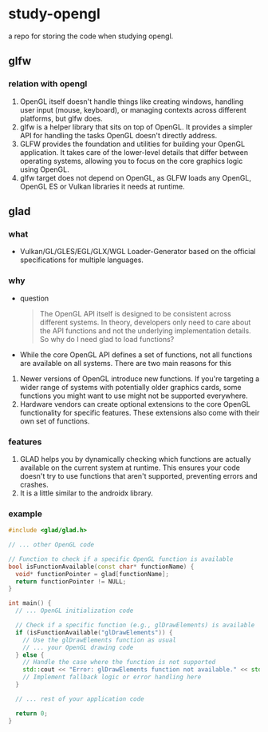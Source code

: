 # study-opengl
a repo for storing the code when studying opengl.

## glfw

### relation with opengl

1. OpenGL itself doesn't handle things like creating windows, handling user input (mouse, keyboard), or managing contexts across different platforms, but glfw does.
2. glfw is a helper library that sits on top of OpenGL. It provides a simpler API for handling the tasks OpenGL doesn't directly address.
3. GLFW provides the foundation and utilities for building your OpenGL application. It takes care of the lower-level details that differ between operating systems, allowing you to focus on the core graphics logic using OpenGL.
4. glfw target does not depend on OpenGL, as GLFW loads any OpenGL, OpenGL ES or Vulkan libraries it needs at runtime.

## glad

### what

* Vulkan/GL/GLES/EGL/GLX/WGL Loader-Generator based on the official specifications for multiple languages.

### why

* question

  > The OpenGL API itself is designed to be consistent across different systems. In theory, developers only need to care about the API functions and not the underlying implementation details. So why do I need glad to load functions?

*  While the core OpenGL API defines a set of functions, not all functions are available on all systems. There are two main reasons for this

  1. Newer versions of OpenGL introduce new functions. If you're targeting a wider range of systems with potentially older graphics cards, some functions you might want to use might not be supported everywhere.
  2. Hardware vendors can create optional extensions to the core OpenGL functionality for specific features. These extensions also come with their own set of functions.

### features

1. GLAD helps you by dynamically checking which functions are actually available on the current system at runtime. This ensures your code doesn't try to use functions that aren't supported, preventing errors and crashes.
2. It is a little similar to the androidx library.

### example

```c++
#include <glad/glad.h>

// ... other OpenGL code

// Function to check if a specific OpenGL function is available
bool isFunctionAvailable(const char* functionName) {
  void* functionPointer = glad[functionName];
  return functionPointer != NULL;
}

int main() {
  // ... OpenGL initialization code

  // Check if a specific function (e.g., glDrawElements) is available
  if (isFunctionAvailable("glDrawElements")) {
    // Use the glDrawElements function as usual
    // ... your OpenGL drawing code
  } else {
    // Handle the case where the function is not supported
    std::cout << "Error: glDrawElements function not available." << std::endl;
    // Implement fallback logic or error handling here
  }

  // ... rest of your application code

  return 0;
}
```

